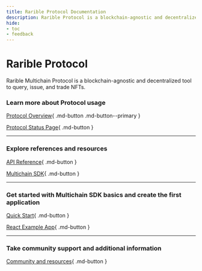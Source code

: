 ```yaml
---
title: Rarible Protocol Documentation
description: Rarible Protocol is a blockchain-agnostic and decentralized tool to query, issue, and trade NFTs. How to make NFT marketplace
hide:
- toc
- feedback
---
```


# Rarible Protocol

Rarible Multichain Protocol is a blockchain-agnostic and decentralized tool to query, issue, and trade NFTs.

### Learn more about Protocol usage

[Protocol Overview](overview/union.md){ .md-button .md-button--primary }

[Protocol Status Page](overview/protocol-status.md){ .md-button }

***

### Explore references and resources

[API Reference](api-reference.md){ .md-button }

[Multichain SDK](union-sdk.md){ .md-button }

***

### Get started with Multichain SDK basics and create the first application

[Quick Start](getting-started/quick-start.md){ .md-button }

[React Example App](https://github.com/rarible/example){ .md-button }

***

### Take community support and additional information

[Community and resources](getting-started/community.md){ .md-button }
